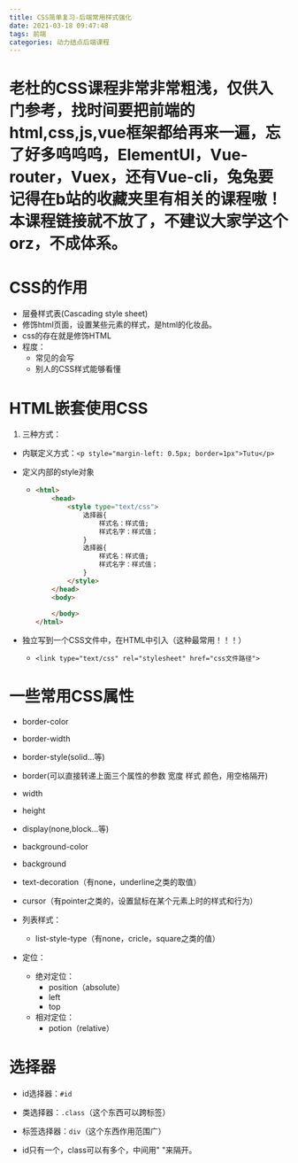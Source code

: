 ```yaml
---
title: CSS简单复习-后端常用样式强化
date: 2021-03-18 09:47:48
tags: 前端
categories: 动力结点后端课程
---
```






# 老杜的CSS课程非常非常粗浅，仅供入门参考，找时间要把前端的html,css,js,vue框架都给再来一遍，忘了好多呜呜呜，ElementUI，Vue-router，Vuex，还有Vue-cli，兔兔要记得在b站的收藏夹里有相关的课程嗷！本课程链接就不放了，不建议大家学这个orz，不成体系。



<!--more-->





# CSS的作用

- 层叠样式表(Cascading style sheet)
- 修饰html页面，设置某些元素的样式，是html的化妆品。
- css的存在就是修饰HTML
- 程度：
  - 常见的会写
  - 别人的CSS样式能够看懂





# HTML嵌套使用CSS

1. 三种方式：

- 内联定义方式：`<p style="margin-left: 0.5px; border=1px">Tutu</p>`

- 定义内部的style对象

  - ```html
    <html>
        <head>
            <style type="text/css">
                选择器{
                    样式名：样式值;
                    样式名字：样式值；
                }
                选择器{
                    样式名：样式值;
                    样式名字：样式值；
                }
            </style>
        </head>
        <body>
            
        </body>
    </html>
    ```

- 独立写到一个CSS文件中，在HTML中引入（这种最常用！！！）

  - `<link type="text/css" rel="stylesheet" href="css文件路径">`





# 一些常用CSS属性

- border-color
- border-width
- border-style(solid...等)
- border(可以直接转递上面三个属性的参数   宽度   样式   颜色，用空格隔开)





- width
- height
- display(none,block...等)
- background-color
- background
- text-decoration（有none，underline之类的取值）
- cursor（有pointer之类的，设置鼠标在某个元素上时的样式和行为）





- 列表样式：
  - list-style-type（有none，cricle，square之类的值）
- 定位：
  - 绝对定位：
    - position（absolute）
    - left
    - top
  - 相对定位：
    - potion（relative）











# 选择器

- id选择器：`#id`
- 类选择器：`.class`（这个东西可以跨标签）
- 标签选择器：`div`（这个东西作用范围广）



- id只有一个，class可以有多个，中间用" "来隔开。





